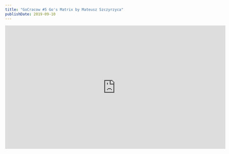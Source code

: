 ```yaml
---
title: "GoCracow #5 Go's Matrix by Mateusz Szczyrzyca"
publishDate: 2019-09-10
---
```


<iframe width="720" height="405" src="https://www.youtube.com/embed/1zSduucBI34" frameborder="0" allow="accelerometer; autoplay; encrypted-media; gyroscope; picture-in-picture" allowfullscreen></iframe>
